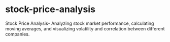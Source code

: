 # stock-price-analysis
Stock Price Analysis- Analyzing stock market performance, calculating moving averages, and visualizing volatility and correlation between different companies.
